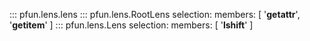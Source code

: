 ::: pfun.lens.lens
::: pfun.lens.RootLens
    selection:
        members: [
            '__getattr__',
            '__getitem__'
        ]
::: pfun.lens.Lens
    selection:
        members: [
            '__lshift__'
        ]
